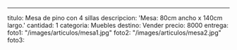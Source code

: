 ---
titulo: Mesa de pino con 4 sillas
descripcion: 'Mesa: 80cm ancho x 140cm largo.'
cantidad: 1
categoria: Muebles
destino: Vender
precio: 8000
entrega: 
foto1: "/images/articulos/mesa1.jpg"
foto2: "/images/articulos/mesa2.jpg"
foto3: 
